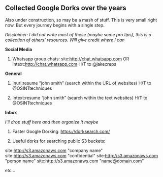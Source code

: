## Collected Google Dorks over the years

Also under construction, so may be a mash of stuff.
This is very small right now.  But every journey begins with a single step.

*Disclaimer: I did not write most of these (maybe some pro tips), this is a collection of others' resources.  Will give credit where I can*

**Social Media**
1.  Whatsapp group chats: site:http://chat.whatsapp.com OR intext:http://chat.whatsapp.com  H/T to @jakecreps

**General**
1. Inurl:resume “john smith”
(search within the URL of websites)  H/T to @OSINTtechniques
 
2. Intext:resume “john smith”
(search within the text websites)  H/T to @OSINTtechniques

**Inbox**

*I'll drop stuff here and then organize it maybe*


1. Faster Google Dorking: https://dorksearch.com/

2.  Useful dorks for searching public S3 buckets:

site:http://s3.amazonaws.com "company name"
site:http://s3.amazonaws.com "confidential"
site:http://s3.amazonaws.com "person name"
site:http://s3.amazonaws.com "name@domain.com"

etc...
